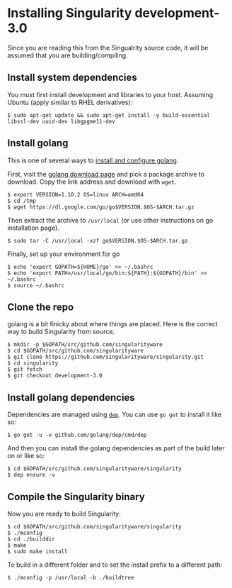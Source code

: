 # Installing Singularity development-3.0

Since you are reading this from the Singualrity source code, it will be assumed 
that you are building/compiling. 

## Install system dependencies 
You must first install development and libraries to your host. Assuming Ubuntu 
(apply similar to RHEL derivatives):

```
$ sudo apt-get update && sudo apt-get install -y build-essential libssl-dev uuid-dev libgpgme11-dev
```

## Install golang
This is one of several ways to [install and configure golang](https://golang.org/doc/install).

First, visit the [golang download page](https://golang.org/dl/) and pick a 
package archive to download.  Copy the link address and download with `wget`.

```
$ export VERSION=1.10.2 OS=linux ARCH=amd64
$ cd /tmp
$ wget https://dl.google.com/go/go$VERSION.$OS-$ARCH.tar.gz
```

Then extract the archive to `/usr/local` (or use other instructions on go 
installation page).

```
$ sudo tar -C /usr/local -xzf go$VERSION.$OS-$ARCH.tar.gz
```

Finally, set up your environment for go

```
$ echo 'export GOPATH=${HOME}/go' >> ~/.bashrc
$ echo 'export PATH=/usr/local/go/bin:${PATH}:${GOPATH}/bin' >> ~/.bashrc
$ source ~/.bashrc
```

## Clone the repo
golang is a bit finicky about where things are placed. Here is the correct way
to build Singularity from source.

```
$ mkdir -p $GOPATH/src/github.com/singularityware
$ cd $GOPATH/src/github.com/singularityware
$ git clone https://github.com/singularityware/singularity.git
$ cd singularity
$ git fetch
$ git checkout development-3.0
```

## Install golang dependencies 
Dependencies are managed using [`dep`](https://github.com/golang/dep). You can 
use `go get` to install it like so:

```
$ go get -u -v github.com/golang/dep/cmd/dep
```

And then you can install the golang dependencies as part of the build later on or like so:

```
$ cd $GOPATH/src/github.com/singularityware/singularity
$ dep ensure -v
```

## Compile the Singularity binary
Now you are ready to build Singularity:

```
$ cd $GOPATH/src/github.com/singularityware/singularity
$ ./mconfig
$ cd ./builddir
$ make
$ sudo make install
```

To build in a different folder and to set the install prefix to a different path:

```
$ ./mconfig -p /usr/local -b ./buildtree
```
